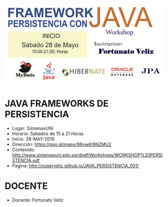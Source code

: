 ![JAVA PERSISTENCIA](https://raw.githubusercontent.com/superveliz/JAVA_PERSISTENCIA_001/master/java_persistencia_001.jpg)


# JAVA FRAMEWORKS DE PERSISTENCIA

- Lugar: SistemasUNI
- Horario: Sabados de 15 a 21 Horas
- Inicio: 28-MAY-2016
- Dirección: https://goo.gl/maps/98vwAt9NZMU2
- Contenido: http://www.sistemasuni.edu.pe/dpdf/Workshops/WORKSHOP%20PERSISTENCIA.pdf
- Pagina: http://superveliz.github.io/JAVA_PERSISTENCIA_001/


# DOCENTE

- Docente: Fortunato Veliz



